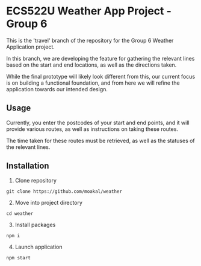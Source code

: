 # ECS522U Weather App Project - Group 6

This is the 'travel' branch of the repository for the Group 6 Weather Application project.

In this branch, we are developing the feature for gathering the relevant lines based on the start and end locations, as well as the directions taken.

While the final prototype will likely look different from this, our current focus is on building a functional foundation, and from here we will refine the application towards our intended design.

## Usage

Currently, you enter the postcodes of your start and end points, and it will provide various routes, as well as instructions on taking these routes.

The time taken for these routes must be retrieved, as well as the statuses of the relevant lines.

## Installation

1. Clone repository

```
git clone https://github.com/moakal/weather
```

2. Move into project directory

```
cd weather
```

3. Install packages

```
npm i
```

4. Launch application

```
npm start
```